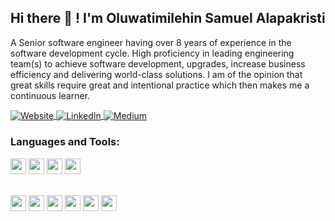 <!--
**samalapsy/samalapsy** is a ✨ _special_ ✨ repository because its `README.md` (this file) appears on your GitHub profile.

Here are some ideas to get you started:

- 🔭 I’m currently working on ...
- 🌱 I’m currently learning Golang, AWS DevOps ...
- 👯 I’m looking to collaborate on ...
- 🤔 I’m looking for help with Networking...
- 💬 Ask me about ...
- 📫 How to reach me: ...
- 😄 Pronouns: ...
- ⚡ Fun fact: ...
-->

<h2 >Hi there 👋 !  I'm Oluwatimilehin Samuel Alapakristi</h2>
<p>A Senior software engineer having over 8 years of experience in the software development cycle. High proficiency in leading engineering team(s) to achieve software development, upgrades, increase business efficiency and delivering world-class solutions. I am of the opinion that great skills require great and intentional practice which then makes me a continuous learner.</p>
<p>
   
   <a  align="center" href="https://twitter.com/samalapsy">
      <img align="center"  alt="Website" src="https://img.shields.io/badge/-Twitter-1d9bf0?style=flat-square&logo=twitter&logoColor=white&link=https://twitter.com/samalapsy" />
   </a> 

   <a href="https://www.linkedin.com/in/samalapsy/" align="center" >
      <img align="center"  alt="LinkedIn" src="https://img.shields.io/badge/-LinkedIn-0a66c2?style=flat-square&logo=Linkedin&logoColor=white&link=https://www.linkedin.com/in/samalapsy/" />
   </a>   
   
   <a href="https://samalapsy.medium.com" align="center" >
      <img align="center"  alt="Medium" src="https://img.shields.io/badge/-Medium-45484c?style=flat-square&logo=Medium&logoColor=white&link=https://samalapsy.medium.com" />
   </a>
   
 </p>



<div align="">
   
### Languages and Tools:  
<code><img width="auto"  height="25" src="https://img.shields.io/badge/PHP-4F5B93?style=for-the-badge&logo=php&logoColor=white"></code>
<code><img width="auto"  height="25" src="https://img.shields.io/badge/Laravel-f9322c?style=for-the-badge&logo=laravel&logoColor=white"></code>
   <code><img width="auto"  height="25" src="https://img.shields.io/badge/TypeScript-007d9c?style=for-the-badge&logo=go&logoColor=white"></code>
<code><img width="auto"  height="25" src="https://img.shields.io/badge/Javascript-ED8B00?style=for-the-badge&logo=javascript&logoColor=yellow"></code>
<!-- <br><br>  <code><img width="auto"  height="25" src="https://img.shields.io/badge/VueJs-42b883style=for-the-badge&logo=vuejs&logoColor=yellow"></code>
      <code><img width="auto"  height="25" src="https://img.shields.io/badge/NuxtJs-42b883style=for-the-badge&logo=nuxt&logoColor=yellow"></code>-->

   <br>
      <code><img width="auto" height="25" src="https://img.shields.io/badge/npm-cb3837?style=for-the-badge&logo=npm&logoColor=white"></code>
   <code><img width="auto"   height="25" src="https://img.shields.io/badge/firebase-ffca28?style=for-the-badge&logo=firebase&logoColor=white"></code>
   <code><img width="auto"  height="25" src="https://img.shields.io/badge/Node.js-43853D?style=for-the-badge&logo=node.js&logoColor=white"></code>
      <code><img width="auto"  height="25" src="https://img.shields.io/badge/MongoDB-43853D?style=for-the-badge&logo=node.js&logoColor=white"></code>
   <code><img width="auto"  height="25" src="https://img.shields.io/badge/MySql-4479a1?style=for-the-badge&logo=MySql&logoColor=white"></code>
      <code><img width="auto"  height="25" src="https://img.shields.io/badge/PostgreSql-4479a1?style=for-the-badge&logo=MySql&logoColor=white"></code>

   </div>

